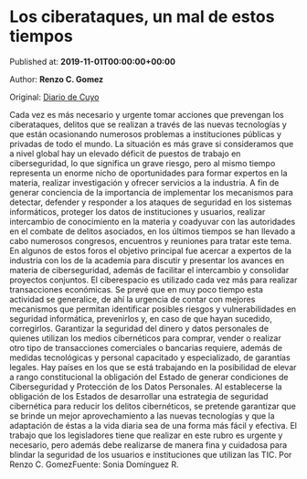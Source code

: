 
# Los ciberataques, un mal de estos tiempos

Published at: **2019-11-01T00:00:00+00:00**

Author: **Renzo C. Gomez**

Original: [Diario de Cuyo](https://www.diariodecuyo.com.ar/columnasdeopinion/Los-ciberataques-un-mal-de-estos-tiempos-20191031-0066.html)

Cada vez es más necesario y urgente tomar acciones que prevengan los ciberataques, delitos que se realizan a través de las nuevas tecnologías y que están ocasionando numerosos problemas a instituciones públicas y privadas de todo el mundo.
La situación es más grave si consideramos que a nivel global hay un elevado déficit de puestos de trabajo en ciberseguridad, lo que significa un grave riesgo, pero al mismo tiempo representa un enorme nicho de oportunidades para formar expertos en la materia, realizar investigación y ofrecer servicios a la industria.
A fin de generar conciencia de la importancia de implementar los mecanismos para detectar, defender y responder a los ataques de seguridad en los sistemas informáticos, proteger los datos de instituciones y usuarios, realizar intercambio de conocimiento en la materia y coadyuvar con las autoridades en el combate de delitos asociados, en los últimos tiempos se han llevado a cabo numerosos congresos, encuentros y reuniones para tratar este tema. En algunos de estos foros el objetivo principal fue acercar a expertos de la industria con los de la academia para discutir y presentar los avances en materia de ciberseguridad, además de facilitar el intercambio y consolidar proyectos conjuntos.
El ciberespacio es utilizado cada vez más para realizar transacciones económicas. Se prevé que en muy poco tiempo esta actividad se generalice, de ahí la urgencia de contar con mejores mecanismos que permitan identificar posibles riesgos y vulnerabilidades en seguridad informática, prevenirlos y, en caso de que hayan sucedido, corregirlos.
Garantizar la seguridad del dinero y datos personales de quienes utilizan los medios cibernéticos para comprar, vender o realizar otro tipo de transacciones comerciales o bancarias requiere, además de medidas tecnológicas y personal capacitado y especializado, de garantías legales.
Hay países en los que se está trabajando en la posibilidad de elevar a rango constitucional la obligación del Estado de generar condiciones de Ciberseguridad y Protección de los Datos Personales.
Al establecerse la obligación de los Estados de desarrollar una estrategia de seguridad cibernética para reducir los delitos cibernéticos, se pretende garantizar que se brinde un mejor aprovechamiento a las nuevas tecnologías y que la adaptación de éstas a la vida diaria sea de una forma más fácil y efectiva.
El trabajo que los legisladores tiene que realizar en este rubro es urgente y necesario, pero además debe realizarse de manera fina y cuidadosa para blindar la seguridad de los usuarios e instituciones que utilizan las TIC.
Por Renzo C. GomezFuente: Sonia Domínguez R.
